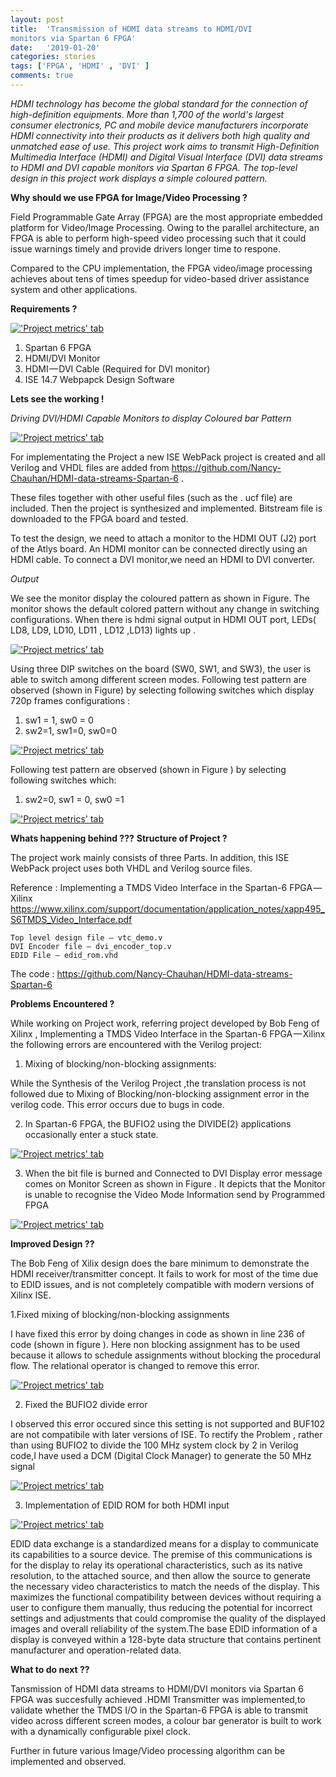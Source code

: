 ```yaml
---
layout: post
title:  'Transmission of HDMI data streams to HDMI/DVI
monitors via Spartan 6 FPGA'
date:   '2019-01-20'
categories: stories
tags: ['FPGA', 'HDMI' , 'DVI' ]
comments: true
---
```

*HDMI technology has become the global standard for the connection of high-definition equipments. 
More than 1,700 of the world's largest consumer electronics, PC and mobile device manufacturers incorporate 
HDMI connectivity into their products as it delivers both high quality and unmatched ease of use. 
This project work aims to transmit High-Definition Multimedia Interface (HDMI) and Digital Visual Interface (DVI) 
data streams to HDMI and DVI capable monitors via Spartan 6 FPGA. 
The top-level design in this project work displays a simple coloured pattern.*

<strong>Why should we use FPGA for Image/Video Processing ?</strong>

Field Programmable Gate Array (FPGA) are the most appropriate embedded platform for Video/Image Processing. Owing to the parallel architecture, an FPGA is able to perform high-speed video processing such that it could issue warnings timely and provide drivers longer time to respone.

Compared to the CPU implementation, the FPGA video/image processing achieves about tens of times speedup for video-based driver assistance system and other applications.

<strong>Requirements ?</strong>
  
<div class="image">
    <a href="/public/img/Diagram.jpg">
        <img alt="'Project metrics' tab" src="/public/img/Diagram.jpg" />
    </a>
</div>

1. Spartan 6 FPGA
2. HDMI/DVI Monitor
3. HDMI — DVI Cable (Required for DVI monitor)
4. ISE 14.7 Webpapck Design Software

<strong>Lets see the working !</strong>

*Driving DVI/HDMI Capable Monitors to display Coloured bar Pattern*

<div class="image">
    <a href="/public/img/setup.jpeg">
        <img alt="'Project metrics' tab" src="/public/img/setup.jpeg" />
    </a>
</div>

For implementating the Project a new ISE WebPack project is created and all Verilog and VHDL files are added from https://github.com/Nancy-Chauhan/HDMI-data-streams-Spartan-6 .

These files together with other useful files (such as the . ucf file) are included. Then the project is synthesized and implemented. Bitstream file is downloaded to the FPGA board and tested.

To test the design, we need to attach a monitor to the HDMI OUT (J2) port of the Atlys board. An HDMI monitor can be connected directly using an HDMI cable. To connect a DVI monitor,we need an HDMI to DVI converter.

*Output*

We see the monitor display the coloured pattern as shown in Figure. The monitor shows the default colored pattern without any change in switching configurations. When there is hdmi signal output in HDMI OUT port, LEDs( LD8, LD9, LD10, LD11 , LD12 ,LD13) lights up .

<div class="image">
    <a href="/public/img/output.jpeg">
        <img alt="'Project metrics' tab" src="/public/img/output.jpeg" />
    </a>
</div>

Using three DIP switches on the board (SW0, SW1, and SW3), the user is able to switch among different screen modes. Following test pattern are observed (shown in Figure) by selecting following switches which display 720p frames configurations :

1. sw1 = 1, sw0 = 0
2. sw2=1, sw1=0, sw0=0

<div class="image">
    <a href="/public/img/result.jpg">
        <img alt="'Project metrics' tab" src="/public/img/result.jpg" />
    </a>
</div>

Following test pattern are observed (shown in Figure ) by selecting following switches which:

1. sw2=0, sw1 = 0, sw0 =1

<div class="image">
    <a href="/public/img/output3.jpg">
        <img alt="'Project metrics' tab" src="/public/img/output3.jpg" />
    </a>
</div>

<strong>Whats happening behind ???</strong>
<strong>Structure of Project ?</strong>

The project work mainly consists of three Parts. In addition, this ISE WebPack project uses both VHDL and Verilog source files.

Reference : Implementing a TMDS Video Interface in the Spartan-6 FPGA — Xilinx 
https://www.xilinx.com/support/documentation/application_notes/xapp495_S6TMDS_Video_Interface.pdf 

    Top level design file — vtc_demo.v
    DVI Encoder file — dvi_encoder_top.v
    EDID File — edid_rom.vhd

The code : https://github.com/Nancy-Chauhan/HDMI-data-streams-Spartan-6

<strong> Problems Encountered ? </strong>

While working on Project work, referring project developed by Bob Feng of Xilinx , Implementing a TMDS Video Interface in the Spartan-6 FPGA — Xilinx the following errors are encountered with the Verilog project:

  1. Mixing of blocking/non-blocking assignments:

While the Synthesis of the Verilog Project ,the translation process is not followed due to Mixing of Blocking/non-blocking assignment error in the verilog code. This error occurs due to bugs in code.

  2. In Spartan-6 FPGA, the BUFIO2 using the DIVIDE(2) applications occasionally enter a stuck state.
    
<div class="image">
    <a href="/public/img/Error1.png">
        <img alt="'Project metrics' tab" src="/public/img/Error1.png" />
    </a>
</div> 

  3.  When the bit file is burned and Connected to DVI Display error message comes on Monitor Screen as shown in Figure . It       depicts that the Monitor is unable to recognise the Video Mode Information send by Programmed FPGA
    
 <div class="image">
    <a href="/public/img/Video.jpg">
        <img alt="'Project metrics' tab" src="/public/img/Video.jpg" />
    </a>
</div> 

<strong>Improved Design ??</strong>

The Bob Feng of Xilix design does the bare minimum to demonstrate the HDMI receiver/transmitter concept. It fails to work for most of the time due to EDID issues, and is not completely compatible with modern versions of Xilinx ISE.

 1.Fixed mixing of blocking/non-blocking assignments

I have fixed this error by doing changes in code as shown in line 236 of code (shown in figure ). Here non blocking assignment has to be used because it allows to schedule assignments without blocking the procedural flow. The relational operator is changed to remove this error.

<div class="image">
    <a href="/public/img/bugsol.PNG">
        <img alt="'Project metrics' tab" src="/public/img/bugsol.PNG" />
    </a>
</div> 

2. Fixed the BUFIO2 divide error

I observed this error occured since this setting is not supported and BUF102 are not compatibile with later versions of ISE. To rectify the Problem , rather than using BUFIO2 to divide the 100 MHz system clock by 2 in Verilog code,I have used a DCM (Digital Clock Manager) to generate the 50 MHz signal

 <div class="image">
    <a href="/public/img/buff.PNG">
        <img alt="'Project metrics' tab" src="/public/img/buff.PNG" />
    </a>
</div> 

3. Implementation of EDID ROM for both HDMI input

 <div class="image">
    <a href="/public/img/edid1.png">
        <img alt="'Project metrics' tab" src="/public/img/edid1.png" />
    </a>
</div> 

EDID data exchange is a standardized means for a display to communicate its capabilities to a source device. The premise of this communications is for the display to relay its operational characteristics, such as its native resolution, to the attached source, and then allow the source to generate the necessary video characteristics to match the needs of the display. This maximizes the functional compatibility between devices without requiring a user to configure them manually, thus reducing the potential for incorrect settings and adjustments that could compromise the quality of the displayed images and overall reliability of the system.The base EDID information of a display is conveyed within a 128-byte data structure that contains pertinent manufacturer and operation-related data.

<strong>What to do next ??</strong>

Tansmission of HDMI data streams to HDMI/DVI monitors via Spartan 6 FPGA was succesfully achieved .HDMI Transmitter was implemented,to validate whether the TMDS I/O in the Spartan-6 FPGA is able to transmit video across different screen modes, a colour bar generator is built to work with a dynamically configurable pixel clock.

Further in future various Image/Video processing algorithm can be implemented and observed.

    
    








